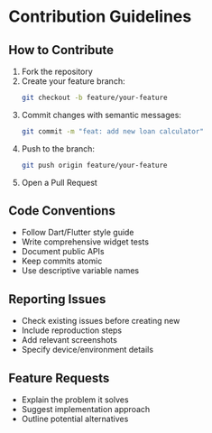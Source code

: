 # Contribution Guidelines

## How to Contribute

1. Fork the repository
2. Create your feature branch:
   ```bash
   git checkout -b feature/your-feature
   ```
3. Commit changes with semantic messages:
   ```bash
   git commit -m "feat: add new loan calculator"
   ```
4. Push to the branch:
   ```bash
   git push origin feature/your-feature
   ```
5. Open a Pull Request

## Code Conventions

- Follow Dart/Flutter style guide
- Write comprehensive widget tests
- Document public APIs
- Keep commits atomic
- Use descriptive variable names

## Reporting Issues

- Check existing issues before creating new
- Include reproduction steps
- Add relevant screenshots
- Specify device/environment details

## Feature Requests

- Explain the problem it solves
- Suggest implementation approach
- Outline potential alternatives
